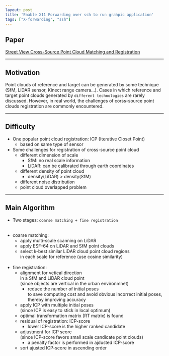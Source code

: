 ```yaml
---
layout: post
title: 'Enable X11 Forwarding over ssh to run grahpic application'
tags: ["X-forwarding", "ssh"]
---
```


## Paper
<a href="https://ieeexplore.ieee.org/abstract/document/7025406">Street View Cross-Source Point Cloud Matching and Registration</a>


---

## Motivation
Point clouds of reference and target can be generated by some technique (SfM, LiDAR sensor, Kinect range camera...). Cases in which reference and target point clouds generated by `different technologies` are rarely discussed. However, in real world, the challenges of corss-source point clouds registration are commonly encountered. 

---

## Difficulty
* One popular point cloud registration: ICP (Iterative Closet Point)
  - based on same type of sensor
* Some challenges for registration of cross-source point cloud <br>
  - different dimension of scale <br>
     - SfM: no real scale information <br>
     - LiDAR: can be calibrated through earth coordinates <br>
  - different density of point cloud <br>
     - density(LiDAR) > density(SfM) <br> 
  - different noise distribution <br>
  - point cloud overlapped problem <br>
 
---

## Main Algorithm
* Two stages: `coarse matching + fine registration` <br> <br>
 - coarse matching: <br>
   - apply multi-scale scanning on LiDAR <br>
   - apply ESF-64 on LiDAR and SfM point clouds <br>
   - select k-best similar LiDAR cloud point cloud regions <br>
     in each scale for reference (use cosine similarity) <br> <br>
 - fine registration: <br>
   - alignment for vetical direction <br>
     in a SfM and LiDAR cloud point <br>
     (since objects are vertical in the urban environmnet) <br>
      - reduce the number of initial poses <br>
         to save computing cost and avoid obvious incorrect initial poses, <br>
         thereby improving accuracy <br>
   - apply ICP with multiple initial poses <br>
     (since ICP is easy to stick in local optimum) <br>
   - optimal transformation matrix (RT matrix) is found <br>
   - residual of registration: ICP-score <br>
      - lower ICP-score is the higher ranked candidate <br>
   - adjustment for ICP score <br>
     (since ICP-score favors small scale candicate point clouds) <br>
      - a penalty factor is performed in ajdusted ICP-score <br>
   - sort ajusted ICP-score in ascending order <br>
